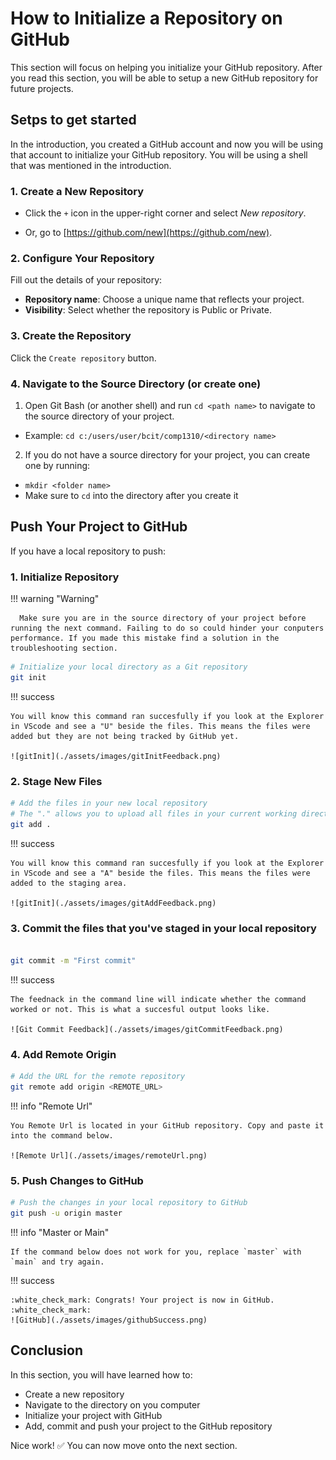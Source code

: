 # How to Initialize a Repository on GitHub

This section will focus on helping you initialize your GitHub repository. After you read this section, you will be able to setup a new GitHub repository for future projects.

## Setps to get started

In the introduction, you created a GitHub account and now you will be using that account to initialize your GitHub repository. You will be using a shell that was mentioned in the introduction.

### 1. Create a New Repository

- Click the `+` icon in the upper-right corner and select _New repository_.

- Or, go to [https://github.com/new](https://github.com/new).

### 2. Configure Your Repository

Fill out the details of your repository:

- **Repository name**: Choose a unique name that reflects your project.
- **Visibility**: Select whether the repository is Public or Private.

### 3. Create the Repository

Click the `Create repository` button.

### 4. Navigate to the Source Directory (or create one)

1. Open Git Bash (or another shell) and run `cd <path name>` to navigate to the source directory of your project.

- Example: `cd c:/users/user/bcit/comp1310/<directory name>`

2. If you do not have a source directory for your project, you can create one by running:

- `mkdir <folder name>`
- Make sure to `cd` into the directory after you create it

## Push Your Project to GitHub

If you have a local repository to push:

### 1. Initialize Repository

!!! warning "Warning"

      Make sure you are in the source directory of your project before running the next command. Failing to do so could hinder your conputers performance. If you made this mistake find a solution in the troubleshooting section.

```sh
# Initialize your local directory as a Git repository
git init
```

!!! success

    You will know this command ran succesfully if you look at the Explorer in VScode and see a "U" beside the files. This means the files were added but they are not being tracked by GitHub yet.

    ![gitInit](./assets/images/gitInitFeedback.png)

### 2. Stage New Files

```sh
# Add the files in your new local repository
# The "." allows you to upload all files in your current working directory.
git add .
```

!!! success

    You will know this command ran succesfully if you look at the Explorer in VScode and see a "A" beside the files. This means the files were added to the staging area.

    ![gitInit](./assets/images/gitAddFeedback.png)

### 3. Commit the files that you've staged in your local repository

```sh

git commit -m "First commit"

```

!!! success

    The feednack in the command line will indicate whether the command worked or not. This is what a succesful output looks like.

    ![Git Commit Feedback](./assets/images/gitCommitFeedback.png)

### 4. Add Remote Origin

```sh
# Add the URL for the remote repository
git remote add origin <REMOTE_URL>
```

!!! info "Remote Url"

    You Remote Url is located in your GitHub repository. Copy and paste it into the command below.

    ![Remote Url](./assets/images/remoteUrl.png)

### 5. Push Changes to GitHub

```sh
# Push the changes in your local repository to GitHub
git push -u origin master
```

!!! info "Master or Main"

    If the command below does not work for you, replace `master` with `main` and try again.

!!! success

    :white_check_mark: Congrats! Your project is now in GitHub. :white_check_mark:
    ![GitHub](./assets/images/githubSuccess.png)

## Conclusion

In this section, you will have learned how to:

- Create a new repository
- Navigate to the directory on you computer
- Initialize your project with GitHub
- Add, commit and push your project to the GitHub repository

Nice work! :white_check_mark: You can now move onto the next section.

